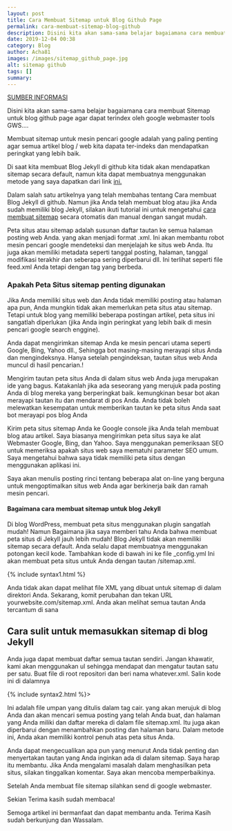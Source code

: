 ```yaml
---
layout: post
title: Cara Membuat Sitemap untuk Blog Github Page
permalink: cara-membuat-sitemap-blog-github
description: Disini kita akan sama-sama belajar bagaiamana cara membuat Sitemap untuk blog github page agar dapat terindex oleh google webmaster tools GWS....
date: 2019-12-04 00:38
category: Blog
author: Acha81
images: /images/sitemap_github_page.jpg
alt: sitemap github
tags: []
summary: 
---
```

[SUMBER INFORMASI](https://blog.webjeda.com/jekyll-sitemap)

Disini kita akan sama-sama belajar bagaiamana cara membuat Sitemap untuk blog github page agar dapat terindex oleh google webmaster tools GWS....

Membuat sitemap untuk mesin pencari google adalah yang paling penting agar semua artikel blog / web kita dapata ter-indeks dan mendapatkan peringkat yang lebih baik.

Di saat kita membuat Blog Jekyll di github kita tidak akan mendapatkan sitemap secara default, namun kita dapat membuatnya menggunakan metode yang saya dapatkan dari link [ini.](https://blog.webjeda.com/jekyll-sitemap)

Dalam salah satu artikelnya yang telah membahas tentang Cara membuat Blog Jekyll di github. Namun jika Anda telah membuat blog atau jika Anda sudah memiliki blog Jekyll, silakan ikuti tutorial ini untuk mengetahui [cara membuat sitemap](cara-membuat-sitemap-blog-github.html) secara otomatis dan manual dengan sangat mudah.

Peta situs atau sitemap adalah susunan daftar tautan ke semua halaman posting web Anda. yang akan menjadi format .xml. Ini akan membantu robot mesin pencari google mendeteksi dan menjelajah ke situs web Anda. Itu juga akan memiliki metadata seperti tanggal posting, halaman, tanggal modifikasi terakhir dan seberapa sering diperbarui dll. Ini terlihat seperti file feed.xml Anda tetapi dengan tag yang berbeda.

### Apakah Peta Situs sitemap penting digunakan

Jika Anda memiliki situs web dan Anda tidak memiliki posting atau halaman apa pun, Anda mungkin tidak akan memerlukan peta situs atau sitemap. Tetapi untuk blog yang memiliki beberapa postingan artikel, peta situs ini sangatlah diperlukan (jika Anda ingin peringkat yang lebih baik di mesin pencari google search enggine).

Anda dapat mengirimkan sitemap Anda ke mesin pencari utama seperti Google, Bing, Yahoo dll., Sehingga bot masing-masing merayapi situs Anda dan mengindeksnya. Hanya setelah pengindeksan, tautan situs web Anda muncul di hasil pencarian.!

Mengirim tautan peta situs Anda di dalam situs web Anda juga merupakan ide yang bagus. Katakanlah jika ada seseorang yang merujuk pada posting Anda di blog mereka yang berperingkat baik. kemungkinan besar bot akan merayapi tautan itu dan mendarat di pos Anda. Anda tidak boleh melewatkan kesempatan untuk memberikan tautan ke peta situs Anda saat bot merayapi pos blog Anda

Kirim peta situs sitemap Anda ke Google console jika Anda telah membuat blog atau artikel. Saya biasanya mengirimkan peta situs saya ke alat Webmaster Google, Bing, dan Yahoo. Saya menggunakan pemeriksaan SEO untuk memeriksa apakah situs web saya mematuhi parameter SEO umum. Saya mengetahui bahwa saya tidak memiliki peta situs dengan menggunakan aplikasi ini.

Saya akan menulis posting rinci tentang beberapa alat on-line yang berguna untuk mengoptimalkan situs web Anda agar berkinerja baik dan ramah mesin pencari.

#### Bagaimana cara membuat sitemap untuk blog Jekyll

Di blog WordPress, membuat peta situs menggunakan plugin sangatlah mudah! Namun Bagaimana jika saya memberi tahu Anda bahwa membuat peta situs di Jekyll jauh lebih mudah! Blog Jekyll tidak akan memiliki sitemap secara default. Anda selalu dapat membuatnya menggunakan potongan kecil kode. Tambahkan kode di bawah ini ke file _config.yml Ini akan membuat peta situs untuk Anda dengan tautan /sitemap.xml.

{% include syntax1.html %}

Anda tidak akan dapat melihat file XML yang dibuat untuk sitemap di dalam direktori Anda. Sekarang, komit perubahan dan tekan URL yourwebsite.com/sitemap.xml. Anda akan melihat semua tautan Anda tercantum di sana

## Cara sulit untuk memasukkan sitemap di blog Jekyll

Anda juga dapat membuat daftar semua tautan sendiri. Jangan khawatir, kami akan menggunakan ul sehingga mendapat dan mengatur tautan satu per satu. Buat file di root repositori dan beri nama whatever.xml. Salin kode ini di dalamnya

{% include syntax2.html %}>

Ini adalah file umpan yang ditulis dalam tag cair. yang akan merujuk di blog Anda dan akan mencari semua posting yang telah Anda buat, dan halaman yang Anda miliki dan daftar mereka di dalam file sitemap.xml. Itu juga akan diperbarui dengan menambahkan posting dan halaman baru. Dalam metode ini, Anda akan memiliki kontrol penuh atas peta situs Anda.

Anda dapat mengecualikan apa pun yang menurut Anda tidak penting dan menyertakan tautan yang Anda inginkan ada di dalam sitemap. Saya harap itu membantu. Jika Anda mengalami masalah dalam menghasilkan peta situs, silakan tinggalkan komentar. Saya akan mencoba memperbaikinya.

Setelah Anda membuat file sitemap silahkan send di google webmaster.

Sekian Terima kasih sudah membaca!

Semoga artikel ini bermanfaat dan dapat membantu anda.
Terima Kasih sudah berkunjung dan Wassalam.

